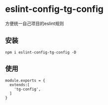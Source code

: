 # eslint-config-tg-config

方便统一自己项目的eslint规则

## 安装
```
npm i eslint-config-tg-config -D
```

## 使用
```
module.exports = {
  extends:[
    'tg-config',
  ]
}
```